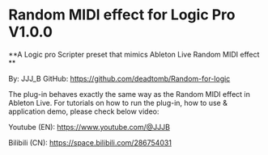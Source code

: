 # Random MIDI effect for Logic Pro V1.0.0

**A Logic pro Scripter preset that mimics Ableton Live Random MIDI effect **

By: JJJ_B  GitHub: https://github.com/deadtomb/Random-for-logic 

The plug-in behaves exactly the same way as the Random MIDI effect in Ableton Live. For tutorials on how to run the plug-in, how to use & application demo, please check below video: 

Youtube (EN): https://www.youtube.com/@JJJB 

Bilibili (CN): https://space.bilibili.com/286754031
